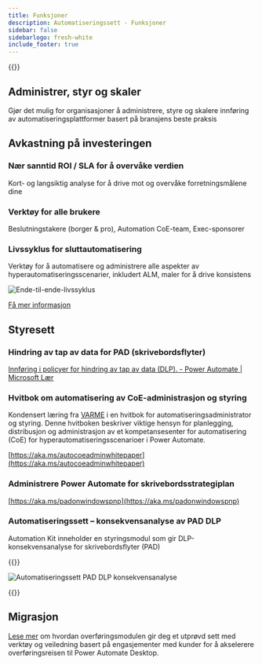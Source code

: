 ```yaml
---
title: Funksjoner
description: Automatiseringssett - Funksjoner
sidebar: false
sidebarlogo: fresh-white
include_footer: true
---
```

{{<toc>}}

## Administrer, styr og skaler

Gjør det mulig for organisasjoner å administrere, styre og skalere innføring av automatiseringsplattformer basert på bransjens beste praksis

## Avkastning på investeringen

### Nær sanntid ROI / SLA for å overvåke verdien

Kort- og langsiktig analyse for å drive mot og overvåke forretningsmålene dine

### Verktøy for alle brukere

Beslutningstakere (borger & pro), Automation CoE-team, Exec-sponsorer

### Livssyklus for sluttautomatisering

Verktøy for å automatisere og administrere alle aspekter av hyperautomatiseringsscenarier, inkludert ALM, maler for å drive konsistens

![Ende-til-ende-livssyklus](/images/illustrations/end-to-end.png)

[Få mer informasjon](https://learn.microsoft.com/power-automate/guidance/automation-kit/overview/automation-coe-strategy#automation-lifecycle)

## Styresett

### Hindring av tap av data for PAD (skrivebordsflyter)

[Innføring i policyer for hindring av tap av data (DLP). - Power Automate | Microsoft Lær](https://learn.microsoft.com/power-automate/prevent-data-loss#data-loss-prevention-for-desktop-flows-preview)

### Hvitbok om automatisering av CoE-administrasjon og styring

Kondensert læring fra [VARME](https://learn.microsoft.com/power-platform/guidance/automation-coe/heat) i en hvitbok for automatiseringsadministrator og styring. Denne hvitboken beskriver viktige hensyn for planlegging, distribusjon og administrasjon av et kompetansesenter for automatisering (CoE) for hyperautomatiseringsscenarioer i Power Automate. 

[https://aka.ms/autocoeadminwhitepaper](https://aka.ms/autocoeadminwhitepaper)

### Administrere Power Automate for skrivebordsstrategiplan

[https://aka.ms/padonwindowspnp](https://aka.ms/padonwindowspnp)

### Automatiseringssett – konsekvensanalyse av PAD DLP

Automation Kit inneholder en styringsmodul som gir DLP-konsekvensanalyse for skrivebordsflyter (PAD)

{{<border>}}

![Automatiseringssett PAD DLP konsekvensanalyse](/images/pad-dlp-impact.png)

{{</border>}}




## Migrasjon

[Lese mer](/nb/migration) om hvordan overføringsmodulen gir deg et utprøvd sett med verktøy og veiledning basert på engasjementer med kunder for å akselerere overføringsreisen til Power Automate Desktop.
